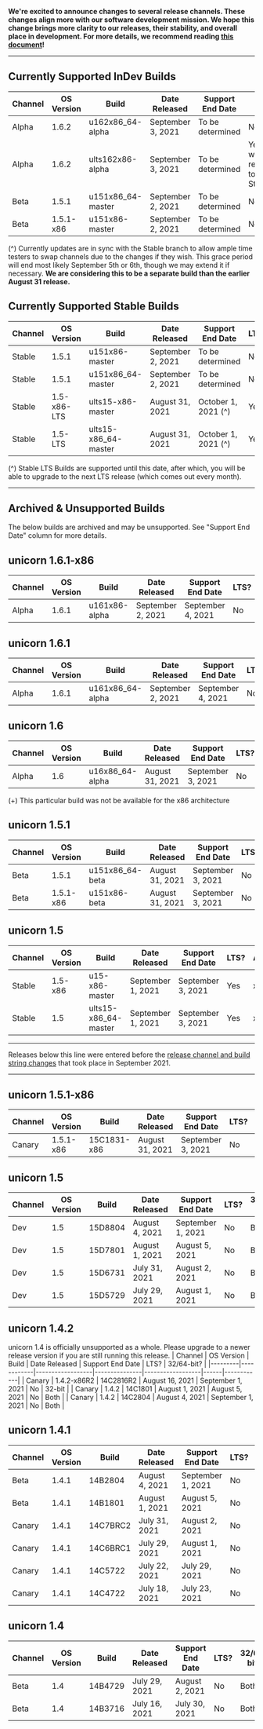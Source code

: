 **We're excited to announce changes to several release channels. These changes align more with our software development mission. We hope this change brings more clarity to our releases, their stability, and overall place in development. For more details, we recommend reading [this document](https://github.com/OneTwentyFour/unicorndocs/blob/main/changes-to-release-channels.md)!**

___

## Currently Supported InDev Builds
| Channel | OS Version | Build | Date Released | Support End Date | LTS? | Architecture |
|---------|------------|------------------|---------------|------------------|------|------------|
| Alpha  | 1.6.2     | u162x86_64-alpha  | September 3, 2021 | To be determined | No | x86_64   |
| Alpha  | 1.6.2      | ults162x86-alpha    | September 3, 2021 | To be determined | Yes, when released to Stable | x86 | 
| Beta    | 1.5.1      | u151x86_64-master  | September 2, 2021 | To be determined | No | x86_64 |
| Beta    | 1.5.1-x86   | u151x86-master   | September 2, 2021 | To be determined | No | x86  |

(^) Currently updates are in sync with the Stable branch to allow ample time testers to swap channels due to the changes if they wish. This grace period will end most likely September 5th or 6th, though we may extend it if necessary. **We are considering this to be a separate build than the earlier August 31 release.**


## Currently Supported Stable Builds
| Channel | OS Version | Build | Date Released | Support End Date | LTS? | Architecture |
|---------|------------|------------------|---------------|------------------|------|------------|
| Stable  | 1.5.1      | u151x86-master    | September 2, 2021 | To be determined | No | x86     | 
| Stable  | 1.5.1      | u151x86_64-master  | September 2, 2021 | To be determined | No | x86_64   |
| Stable  | 1.5-x86-LTS | ults15-x86-master  | August 31, 2021 | October 1, 2021 (^) | Yes | x86   |
| Stable  | 1.5-LTS    | ults15-x86_64-master | August 31, 2021 | October 1, 2021 (^) | Yes | x86_64   |

(^) Stable LTS Builds are supported until this date, after which, you will be able to upgrade to the next LTS release (which comes out every month).

___

## Archived & Unsupported Builds
The below builds are archived and may be unsupported. See "Support End Date" column for more details.

<!--- for x86 channel introduction ## unicorn 1.6-x86
| Channel | OS Version | Build | Date Released | Support End Date | LTS? | Architecture |
|---------|------------|------------------|---------------|------------------|------|------------|
|    |          |     |  |  |  |      | 
-->

## unicorn 1.6.1-x86
| Channel | OS Version | Build | Date Released | Support End Date | LTS? | Architecture |
|---------|------------|------------------|---------------|------------------|------|------------|
| Alpha   | 1.6.1      | u161x86-alpha    | September 2, 2021 | September 4, 2021 | No | x86  | 

## unicorn 1.6.1
| Channel | OS Version | Build | Date Released | Support End Date | LTS? | Architecture |
|---------|------------|------------------|---------------|------------------|------|------------|
| Alpha   | 1.6.1      | u161x86_64-alpha | September 2, 2021 | September 4, 2021 | No | x86_64  | 


## unicorn 1.6
| Channel | OS Version | Build | Date Released | Support End Date | LTS? | Architecture |
|---------|------------|------------------|---------------|------------------|------|------------|
| Alpha   | 1.6        | u16x86_64-alpha | August 31, 2021 | September 3, 2021 | No | x86_64 (+) |

(+) This particular build was not be available for the x86 architecture

## unicorn 1.5.1
| Channel | OS Version | Build | Date Released | Support End Date | LTS? | Architecture |
|---------|------------|------------------|---------------|------------------|------|------------|
| Beta    | 1.5.1      | u151x86_64-beta  | August 31, 2021 | September 3, 2021 | No | x86_64 |
| Beta    | 1.5.1-x86   | u151x86-beta   | August 31, 2021 | September 3, 2021 | No | x86  |

## unicorn 1.5
| Channel | OS Version | Build | Date Released | Support End Date | LTS? | Architecture |
|---------|------------|------------------|---------------|------------------|------|------------|
| Stable  | 1.5-x86   | u15-x86-master  | September 1, 2021 | September 3, 2021  | Yes | x86      |
| Stable  | 1.5      | ults15-x86_64-master | September 1, 2021 | September 3, 2021 | Yes | x86_64   |

___

Releases below this line were entered before the [release channel and build string changes](https://github.com/OneTwentyFour/unicorndocs/blob/main/changes-to-release-channels.md) that took place in September 2021.
___

## unicorn 1.5.1-x86
| Channel | OS Version | Build | Date Released | Support End Date | LTS? | 32/64-bit? |
|---------|------------|------------------|---------------|------------------|------|------------|
| Canary  | 1.5.1-x86   | 15C1831-x86    | August 31, 2021 | September 3, 2021 | No | 32-bit     |


## unicorn 1.5
| Channel | OS Version | Build | Date Released | Support End Date | LTS? | 32/64-bit? |
|---------|------------|------------------|---------------|------------------|------|------------|
| Dev     | 1.5        | 15D8804          | August 4, 2021 | September 1, 2021 | No   | Both       |
| Dev     | 1.5        | 15D7801          | August 1, 2021 | August 5, 2021 | No   | Both       |
| Dev     | 1.5        | 15D6731          | July 31, 2021 | August 2, 2021   | No   | Both       |
| Dev     | 1.5        | 15D5729          | July 29, 2021 | August 1, 2021   | No   | Both       |

## unicorn 1.4.2
unicorn 1.4 is officially unsupported as a whole. Please upgrade to a newer release version if you are still running this release.
| Channel | OS Version | Build | Date Released | Support End Date | LTS? | 32/64-bit? |
|---------|------------|------------------|---------------|------------------|------|------------|
| Canary  | 1.4.2-x86R2  | 14C2816R2    | August 16, 2021 | September 1, 2021 | No  | 32-bit     | 
| Canary  | 1.4.2      | 14C1801          | August 1, 2021 | August 5, 2021 | No   | Both       |
| Canary  | 1.4.2      | 14C2804          | August 4, 2021 | September 1, 2021 | No   | Both       |

## unicorn 1.4.1 
| Channel | OS Version | Build | Date Released | Support End Date | LTS? | 32/64-bit? |
|---------|------------|------------------|---------------|------------------|------|------------|
| Beta    | 1.4.1      | 14B2804          | August 4, 2021 | September 1, 2021 | No   | Both       |
| Beta    | 1.4.1      | 14B1801          | August 1, 2021 | August 5, 2021 | No   | Both       |
| Canary  | 1.4.1      | 14C7BRC2         | July 31, 2021 | August 2, 2021   | No   | Both       |
| Canary  | 1.4.1      | 14C6BRC1         | July 29, 2021 | August 1, 2021   | No   | Both       |
| Canary  | 1.4.1      | 14C5722          | July 22, 2021 | July 29, 2021    | No   | 32-bit     |
| Canary  | 1.4.1      | 14C4722          | July 18, 2021 | July 23, 2021    | No   | Both       |

## unicorn 1.4
| Channel | OS Version | Build | Date Released | Support End Date | LTS? | 32/64-bit? |
|---------|------------|------------------|---------------|------------------|------|------------|
| Beta    | 1.4        | 14B4729          | July 29, 2021 | August 2, 2021   | No   | Both       |
| Beta    | 1.4        | 14B3716          | July 16, 2021 | July 30, 2021    | No   | Both       |
